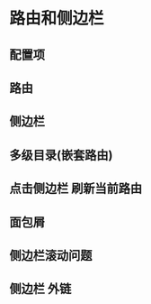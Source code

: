 # 路由和侧边栏

## 配置项

## 路由

## 侧边栏

## 多级目录(嵌套路由)

## 点击侧边栏 刷新当前路由

## 面包屑

## 侧边栏滚动问题

## 侧边栏 外链 <Badge text="v3.8.2+"/>
